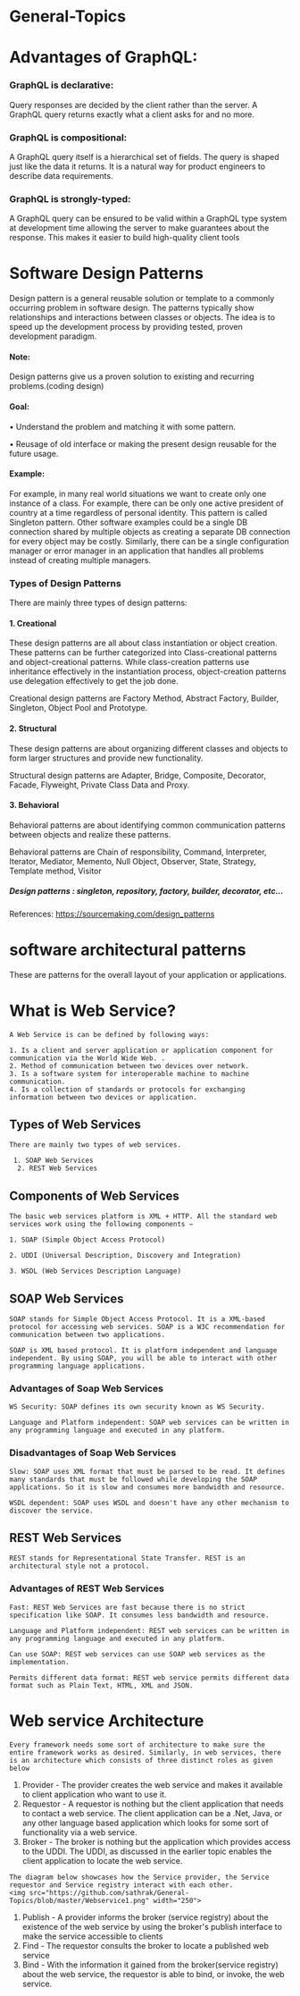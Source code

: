 # General-Topics

# Advantages of GraphQL:

### GraphQL is declarative: 
   Query responses are decided by the client rather than the server. A GraphQL query returns exactly what a client asks for and no more.

### GraphQL is compositional: 
   A GraphQL query itself is a hierarchical set of fields. The query is shaped just like the data it returns. It is a natural way for product engineers to describe data requirements.

### GraphQL is strongly-typed: 
  A GraphQL query can be ensured to be valid within a GraphQL type system at development time allowing the server to make guarantees about the response. This makes it easier to build high-quality client tools

# Software Design Patterns
   Design pattern is a general reusable solution or template to a commonly occurring problem in software design. The patterns typically show relationships and interactions between classes or objects. The idea is to speed up the development process by providing tested, proven development paradigm.
   
#### Note:
   Design patterns give us a proven solution to existing and recurring problems.(coding design)
   
#### Goal:
   • Understand the problem and matching it with some pattern.
   
   • Reusage of old interface or making the present design reusable for the future usage.

#### Example:
   For example, in many real world situations we want to create only one instance of a class. For example, there can be only one active president of country at a time regardless of personal identity. This pattern is called Singleton pattern. Other software examples could be a single DB connection shared by multiple objects as creating a separate DB connection for every object may be costly. Similarly, there can be a single configuration manager or error manager in an application that handles all problems instead of creating multiple managers.

### Types of Design Patterns
   There are mainly three types of design patterns:
#### 1. Creational
   These design patterns are all about class instantiation or object creation. These patterns can be further categorized into Class-creational patterns and object-creational patterns. While class-creation patterns use inheritance effectively in the instantiation process, object-creation patterns use delegation effectively to get the job done.

   Creational design patterns are Factory Method, Abstract Factory, Builder, Singleton, Object Pool and Prototype.

#### 2. Structural
   These design patterns are about organizing different classes and objects to form larger structures and provide new functionality.

   Structural design patterns are Adapter, Bridge, Composite, Decorator, Facade, Flyweight, Private Class Data and Proxy.

#### 3. Behavioral
   Behavioral patterns are about identifying common communication patterns between objects and realize these patterns.

   Behavioral patterns are Chain of responsibility, Command, Interpreter, Iterator, Mediator, Memento, Null Object, Observer, State, Strategy, Template method, Visitor
   
 ##### Design patterns : singleton, repository, factory, builder, decorator, etc...
 
 References:
	https://sourcemaking.com/design_patterns
   
# software architectural patterns
   These are patterns for the overall layout of your application or applications.




# What is Web Service?
	A Web Service is can be defined by following ways:

    1. Is a client and server application or application component for communication via the World Wide Web. .
    2. Method of communication between two devices over network.
    3. Is a software system for interoperable machine to machine communication.
    4. Is a collection of standards or protocols for exchanging information between two devices or application.


## Types of Web Services
	There are mainly two types of web services.

     1. SOAP Web Services
	  2. REST Web Services

## Components of Web Services

	The basic web services platform is XML + HTTP. All the standard web services work using the following components −

    1. SOAP (Simple Object Access Protocol)

    2. UDDI (Universal Description, Discovery and Integration)

    3. WSDL (Web Services Description Language)

## SOAP Web Services

	SOAP stands for Simple Object Access Protocol. It is a XML-based protocol for accessing web services. SOAP is a W3C recommendation for communication between two applications.

	SOAP is XML based protocol. It is platform independent and language independent. By using SOAP, you will be able to interact with other programming language applications.


### Advantages of Soap Web Services

	WS Security: SOAP defines its own security known as WS Security.

	Language and Platform independent: SOAP web services can be written in any programming language and executed in any platform.

### Disadvantages of Soap Web Services
	Slow: SOAP uses XML format that must be parsed to be read. It defines many standards that must be followed while developing the SOAP applications. So it is slow and consumes more bandwidth and resource.

	WSDL dependent: SOAP uses WSDL and doesn't have any other mechanism to discover the service.


## REST Web Services

	REST stands for Representational State Transfer. REST is an architectural style not a protocol.

### Advantages of REST Web Services

	Fast: REST Web Services are fast because there is no strict specification like SOAP. It consumes less bandwidth and resource.

	Language and Platform independent: REST web services can be written in any programming language and executed in any platform.

	Can use SOAP: REST web services can use SOAP web services as the implementation.

	Permits different data format: REST web service permits different data format such as Plain Text, HTML, XML and JSON.
 
# Web service Architecture
	Every framework needs some sort of architecture to make sure the entire framework works as desired. Similarly, in web services, there is an architecture which consists of three distinct roles as given below

   1. Provider - The provider creates the web service and makes it available to client application who want to use it.
   2. Requestor - A requestor is nothing but the client application that needs to contact a web service. The client application can be a .Net, Java, or any other language based application which looks for some sort of functionality via a web service.
   3. Broker - The broker is nothing but the application which provides access to the UDDI. The UDDI, as discussed in the earlier topic enables the client application to locate the web service. 

	The diagram below showcases how the Service provider, the Service requestor and Service registry interact with each other. 
   	<img src="https://github.com/sathrak/General-Topics/blob/master/Webservice1.png" width="250">
	
  1. Publish - A provider informs the broker (service registry) about the existence of the web service by using the broker's publish interface to make the service accessible to clients
  2. Find - The requestor consults the broker to locate a published web service
  3. Bind - With the information it gained from the broker(service registry) about the web service, the requestor is able to bind, or invoke, the web service.
